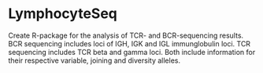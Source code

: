 # LymphocyteSeq
Create R-package for the analysis of TCR- and BCR-sequencing results.
BCR sequencing includes loci of IGH, IGK and IGL immunglobulin loci.
TCR sequencing includes TCR beta and gamma loci.
Both include information for their respective variable, joining and diversity alleles. 


